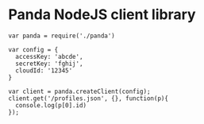 Panda NodeJS client library
===========================

```
var panda = require('./panda')

var config = {
  accessKey: 'abcde',
  secretKey: 'fghij',
  cloudId: '12345'
}

var client = panda.createClient(config);
client.get('/profiles.json', {}, function(p){
  console.log(p[0].id)
});
```
